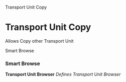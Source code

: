 
Transport Unit Copy
# Transport Unit Copy


Allows Copy other Transport Unit

Smart Browse
### Smart Browse

**Transport Unit Browser**
 *Defines Transport Unit Browser*
